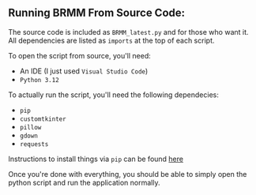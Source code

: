 ## Running BRMM From Source Code:

The source code is included as `BRMM_latest.py` and for those who want it. All dependencies are listed as `imports` at the top of each script.

To open the script from source, you'll need:
- An IDE (I just used `Visual Studio Code`)
- `Python 3.12`

To actually run the script, you'll need the following dependecies:
- `pip`
- `customtkinter`
- `pillow `
- `gdown`
- `requests`

Instructions to install things via `pip` can be found [here](https://pip.pypa.io/en/stable/installation/)

Once you're done with everything, you should be able to simply open the python script and run the application normally.
